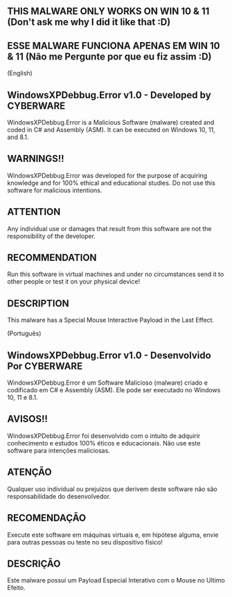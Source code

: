 ## THIS MALWARE ONLY WORKS ON WIN 10 & 11 (Don't ask me why I did it like that :D)
## ESSE MALWARE FUNCIONA APENAS EM WIN 10 & 11 (Não me Pergunte por que eu fiz assim :D)

(English)
## WindowsXPDebbug.Error v1.0 - Developed by CYBERWARE

WindowsXPDebbug.Error is a Malicious Software (malware) created and coded in C# and Assembly (ASM). It can be executed on Windows 10, 11, and 8.1.

## WARNINGS!!

WindowsXPDebbug.Error was developed for the purpose of acquiring knowledge and for 100% ethical and educational studies. Do not use this software for malicious intentions.

## ATTENTION

Any individual use or damages that result from this software are not the responsibility of the developer.

## RECOMMENDATION

Run this software in virtual machines and under no circumstances send it to other people or test it on your physical device!

## DESCRIPTION

This malware has a Special Mouse Interactive Payload in the Last Effect.


(Português)
## WindowsXPDebbug.Error v1.0 - Desenvolvido Por CYBERWARE

WindowsXPDebbug.Error é um Software Malicioso (malware) criado e codificado em C# e Assembly (ASM). Ele pode ser executado no Windows 10, 11 e 8.1.

## AVISOS!!

WindowsXPDebbug.Error foi desenvolvido com o intuito de adquirir conhecimento e estudos 100% éticos e educacionais. Não use este software para intenções maliciosas.

## ATENÇÃO

Qualquer uso individual ou prejuízos que derivem deste software não são responsabilidade do desenvolvedor.

## RECOMENDAÇÃO

Execute este software em máquinas virtuais e, em hipótese alguma, envie para outras pessoas ou teste no seu dispositivo físico!

## DESCRIÇÃO

Este malware possui um Payload Especial Interativo com o Mouse no Ultimo Efeito.

